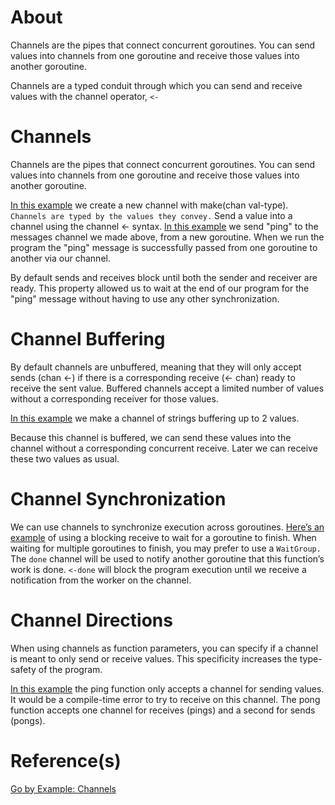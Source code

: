 # About

Channels are the pipes that connect concurrent goroutines. You can send values into channels from one goroutine and receive those values into another goroutine.

Channels are a typed conduit through which you can send and receive values with the channel operator, `<-`

# Channels

Channels are the pipes that connect concurrent goroutines. You can send values into channels from one goroutine and receive those values into another goroutine.

[In this example](./examples/channels/main.go) we create a new channel with make(chan val-type). `Channels are typed by the values they convey.` Send a value into a channel using the channel <- syntax. [In this example](./examples/channels/main.go) we send "ping" to the messages channel we made above, from a new goroutine. 
When we run the program the "ping" message is successfully passed from one goroutine to another via our channel.

By default sends and receives block until both the sender and receiver are ready. This property allowed us to wait at the end of our program for the "ping" message without having to use any other synchronization.

# Channel Buffering

By default channels are unbuffered, meaning that they will only accept sends (chan <-) if there is a corresponding receive (<- chan) ready to receive the sent value. Buffered channels accept a limited number of values without a corresponding receiver for those values.

[In this example](./examples/channel-buffering/main.go) we make a channel of strings buffering up to 2 values.

Because this channel is buffered, we can send these values into the channel without a corresponding concurrent receive. Later we can receive these two values as usual.

# Channel Synchronization

We can use channels to synchronize execution across goroutines. [Here’s an example](./examples/channel-synchronization/main.go) of using a blocking receive to wait for a goroutine to finish. When waiting for multiple goroutines to finish, you may prefer to use a `WaitGroup.` The `done` channel will be used to notify another goroutine that this function’s work is done. `<-done` will block the program execution until we receive a notification from the worker on the channel.

# Channel Directions

When using channels as function parameters, you can specify if a channel is meant to only send or receive values. This specificity increases the type-safety of the program.

[In this example](./examples/channel-directions/main.go) the ping function only accepts a channel for sending values. It would be a compile-time error to try to receive on this channel. The pong function accepts one channel for receives (pings) and a second for sends (pongs).


# Reference(s)

[Go by Example: Channels](https://gobyexample.com/channels)